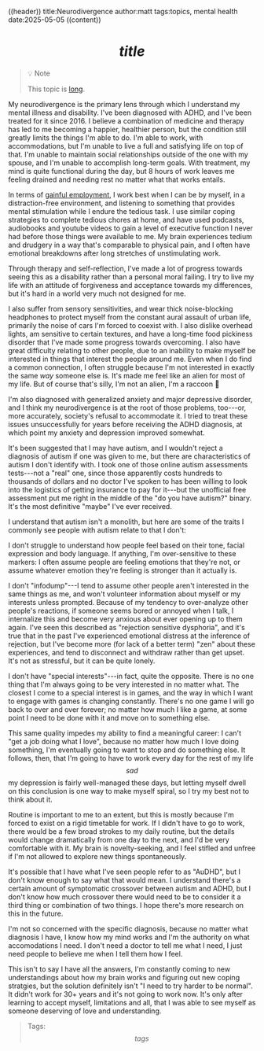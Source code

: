 ((header))
title:Neurodivergence
author:matt
tags:topics, mental health
date:2025-05-05
((content))
# $$title$$

>💡 Note
>
>This topic is [long](/topics/long).

My neurodivergence is the primary lens through which I understand my mental illness and disability. I've been diagnosed with ADHD, and I've been treated for it since 2016. I believe a combination of medicine and therapy has led to me becoming a happier, healthier person, but the condition still greatly limits the things I'm able to do. I'm able to work, with accommodations, but I'm unable to live a full and satisfying life on top of that. I'm unable to maintain social relationships outside of the one with my spouse, and I'm unable to accomplish long-term goals. With treatment, my mind is quite functional during the day, but 8 hours of work leaves me feeling drained and needing rest no matter what that works entails. 

In terms of [gainful employment](/topics/work), I work best when I can be by myself, in a distraction-free environment, and listening to something that provides mental stimulation while I endure the tedious task. I use similar coping strategies to complete tedious chores at home, and have used podcasts, audiobooks and youtube videos to gain a level of executive function I never had before those things were available to me. My brain experiences tedium and drudgery in a way that's comparable to physical pain, and I often have emotional breakdowns after long stretches of unstimulating work.

Through therapy and self-reflection, I've made a lot of progress towards seeing this as a disability rather than a personal moral failing. I try to live my life with an attitude of forgiveness and acceptance towards my differences, but it's hard in a world very much not designed for me.

I also suffer from sensory sensitivities, and wear thick noise-blocking headphones to protect myself from the constant aural assault of urban life, primarily the noise of cars I'm forced to coexist with. I also dislike overhead lights, am sensitive to certain textures, and have a long-time food pickiness disorder that I've made some progress towards overcoming. I also have great difficulty relating to other people, due to an inability to make myself be interested in things that interest the people around me. Even when I do find a common connection, I often struggle because I'm not interested in exactly the same *way* someone else is. It's made me feel like an alien for most of my life. But of course that's silly, I'm not an alien, I'm a raccoon 🦝

I'm also diagnosed with generalized anxiety and major depressive disorder, and I think my neurodivergence is at the root of those problems, too---or, more accurately, society's refusal to accommodate it. I tried to treat these issues unsuccessfully for years before receiving the ADHD diagnosis, at which point my anxiety and depression improved somewhat.

It's been suggested that I may have autism, and I wouldn't reject a diagnosis of autism if one was given to me, but there are characteristics of autism I don't identify with. I took one of those online autism assessments tests---not a "real" one, since those apparently costs hundreds to thousands of dollars and no doctor I've spoken to has been willing to look into the logistics of getting insurance to pay for it---but the unofficial free assessment put me right in the middle of the "do you have autism?" binary. It's the most definitive "maybe" I've ever received.

I understand that autism isn't a monolith, but here are some of the traits I commonly see people with autism relate to that I don't:

I don't struggle to understand how people feel based on their tone, facial expression and body language. If anything, I'm over-sensitive to these markers: I often assume people are feeling emotions that they're not, or assume whatever emotion they're feeling is stronger than it actually is.

I don't "infodump"---I tend to assume other people aren't interested in the same things as me, and won't volunteer information about myself or my interests unless prompted. Because of my tendency to over-analyze other people's reactions, if someone seems bored or annoyed when I talk, I internalize this and become very anxious about ever opening up to them again. I've seen this described as "rejection sensitive dysphoria", and it's true that in the past I've experienced emotional distress at the inference of rejection, but I've become more (for lack of a better term) "zen" about these experiences, and tend to disconnect and withdraw rather than get upset. It's not as stressful, but it can be quite lonely.

I don't have "special interests"---in fact, quite the opposite. There is no one thing that I'm always going to be very interested in no matter what. The closest I come to a special interest is in games, and the way in which I want to engage with games is changing constantly. There's no one game I will go back to over and over forever; no matter how much I like a game, at some point I need to be done with it and move on to something else.

This same quality impedes my ability to find a meaningful career: I can't "get a job doing what I love", because no matter how much I love doing something, I'm eventually going to want to stop and do something else. It follows, then, that I'm going to have to work every day for the rest of my life $$sad$$ my depression is fairly well-managed these days, but letting myself dwell on this conclusion is one way to make myself spiral, so I try my best not to think about it.

Routine is important to me to an extent, but this is mostly because I'm forced to exist on a rigid timetable for work. If I didn't have to go to work, there would be a few broad strokes to my daily routine, but the details would change dramatically from one day to the next, and I'd be very comfortable with it. My brain is novelty-seeking, and I feel stifled and unfree if I'm not allowed to explore new things spontaneously.

It's possible that I have what I've seen people refer to as "AuDHD", but I don't know enough to say what that would mean. I understand there's a certain amount of symptomatic crossover between autism and ADHD, but I don't know how much crossover there would need to be to consider it a third thing or combination of two things. I hope there's more research on this in the future.

I'm not so concerned with the specific diagnosis, because no matter what diagnosis I have, I know how my mind works and I'm the authority on what accomodations I need. I don't need a doctor to tell me what I need, I just need people to believe me when I tell them how I feel.

This isn't to say I have all the answers, I'm constantly coming to new understandings about how my brain works and figuring out new coping stratgies, but the solution definitely isn't "I need to try harder to be normal". It didn't work for 30+ years and it's not going to work now. It's only after learning to accept myself, limitations and all, that I was able to see myself as someone deserving of love and understanding. 

>Tags: $$tags$$